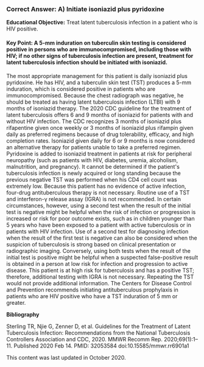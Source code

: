 
### Correct Answer: A) Initiate isoniazid plus pyridoxine 

**Educational Objective:** Treat latent tuberculosis infection in a patient who is HIV positive.

#### **Key Point:** A 5-mm induration on tuberculin skin testing is considered positive in persons who are immunocompromised, including those with HIV; if no other signs of tuberculosis infection are present, treatment for latent tuberculosis infection should be initiated with isoniazid.

The most appropriate management for this patient is daily isoniazid plus pyridoxine. He has HIV, and a tuberculin skin test (TST) produces a 5-mm induration, which is considered positive in patients who are immunocompromised. Because the chest radiograph was negative, he should be treated as having latent tuberculosis infection (LTBI) with 9 months of isoniazid therapy. The 2020 CDC guideline for the treatment of latent tuberculosis offers 6 and 9 months of isoniazid for patients with and without HIV infection. The CDC recognizes 3 months of isoniazid plus rifapentine given once weekly or 3 months of isoniazid plus rifampin given daily as preferred regimens because of drug tolerability, efficacy, and high completion rates. Isoniazid given daily for 6 or 9 months is now considered an alternative therapy for patients unable to take a preferred regimen. Pyridoxine is added to isoniazid treatment in patients at risk for peripheral neuropathy (such as patients with HIV, diabetes, uremia, alcoholism, malnutrition, and pregnancy). It cannot be determined if the patient's tuberculosis infection is newly acquired or long standing because the previous negative TST was performed when his CD4 cell count was extremely low.
Because this patient has no evidence of active infection, four-drug antituberculous therapy is not necessary.
Routine use of a TST and interferon-γ release assay (IGRA) is not recommended. In certain circumstances, however, using a second test when the result of the initial test is negative might be helpful when the risk of infection or progression is increased or risk for poor outcome exists, such as in children younger than 5 years who have been exposed to a patient with active tuberculosis or in patients with HIV infection. Use of a second test for diagnosing infection when the result of the first test is negative can also be considered when the suspicion of tuberculosis is strong based on clinical presentation or radiographic imaging. Conversely, using both tests when the result of the initial test is positive might be helpful when a suspected false-positive result is obtained in a person at low risk for infection and progression to active disease. This patient is at high risk for tuberculosis and has a positive TST; therefore, additional testing with IGRA is not necessary.
Repeating the TST would not provide additional information. The Centers for Disease Control and Prevention recommends initiating antituberculous prophylaxis in patients who are HIV positive who have a TST induration of 5 mm or greater.

**Bibliography**

Sterling TR, Njie G, Zenner D, et al. Guidelines for the Treatment of Latent Tuberculosis Infection: Recommendations from the National Tuberculosis Controllers Association and CDC, 2020. MMWR Recomm Rep. 2020;69(1):1–11. Published 2020 Feb 14. PMID: 32053584 doi:10.15585/mmwr.rr6901a1

This content was last updated in October 2020.